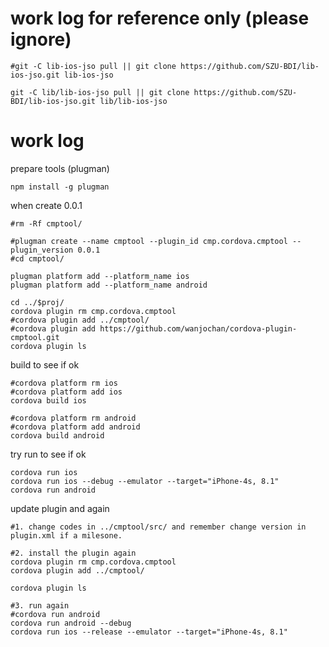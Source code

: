 # work log for reference only (please ignore)
```
#git -C lib-ios-jso pull || git clone https://github.com/SZU-BDI/lib-ios-jso.git lib-ios-jso

git -C lib/lib-ios-jso pull || git clone https://github.com/SZU-BDI/lib-ios-jso.git lib/lib-ios-jso

```


# work log

prepare tools (plugman)
```
npm install -g plugman
```

when create 0.0.1
```
#rm -Rf cmptool/

#plugman create --name cmptool --plugin_id cmp.cordova.cmptool --plugin_version 0.0.1 
#cd cmptool/

plugman platform add --platform_name ios
plugman platform add --platform_name android

cd ../$proj/
cordova plugin rm cmp.cordova.cmptool
#cordova plugin add ../cmptool/
#cordova plugin add https://github.com/wanjochan/cordova-plugin-cmptool.git
cordova plugin ls
```

build to see if ok
```
#cordova platform rm ios
#cordova platform add ios
cordova build ios

#cordova platform rm android
#cordova platform add android
cordova build android
```

try run to see if ok
```
cordova run ios
cordova run ios --debug --emulator --target="iPhone-4s, 8.1"
cordova run android
```

update plugin and again
```
#1. change codes in ../cmptool/src/ and remember change version in plugin.xml if a milesone.

#2. install the plugin again
cordova plugin rm cmp.cordova.cmptool
cordova plugin add ../cmptool/

cordova plugin ls

#3. run again
#cordova run android
cordova run android --debug
cordova run ios --release --emulator --target="iPhone-4s, 8.1"
```

